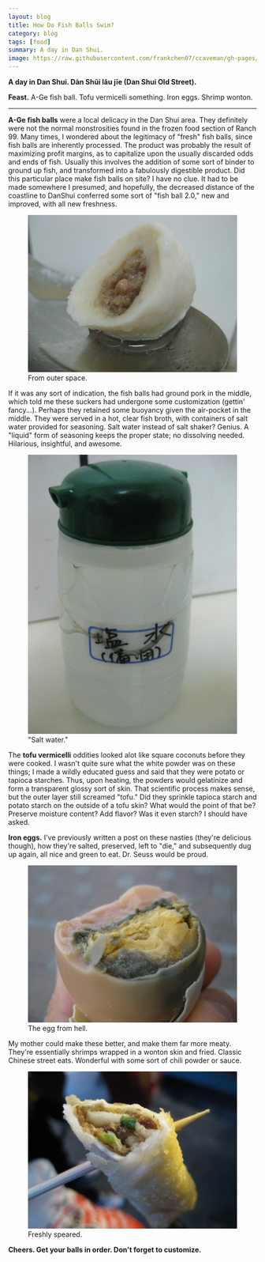 ```yaml
---
layout: blog
title: How Do Fish Balls Swim?
category: blog
tags: [food]  
summary: A day in Dan Shui.
image: https://raw.githubusercontent.com/frankchen07/ccaveman/gh-pages/images/blog/030413_a-ge_fish_ball_7_courtesy_fc.jpg
---
```


**A day in Dan Shui. Dàn Shŭi lău jīe (Dan Shui Old Street).**

**Feast.** A-Ge fish ball. Tofu vermicelli something. Iron eggs. Shrimp wonton.

---

**A-Ge fish balls** were a local delicacy in the Dan Shui area. They definitely were not the normal monstrosities found in the frozen food section of Ranch 99. Many times, I wondered about the legitimacy of "fresh" fish balls, since fish balls are inherently processed. The product was probably the result of maximizing profit margins, as to capitalize upon the usually discarded odds and ends of fish. Usually this involves the addition of some sort of binder to ground up fish, and transformed into a fabulously digestible product. Did this particular place make fish balls on site? I have no clue. It had to be made somewhere I presumed, and hopefully, the decreased distance of the coastline to DanShui conferred some sort of "fish ball 2.0," new and improved, with all new freshness.

<figure>
    <img src="https://raw.githubusercontent.com/frankchen07/ccaveman/gh-pages/images/blog/030413_a-ge_fish_ball_7_courtesy_fc.jpg"></img>
    <figcaption>From outer space.</figcaption>
</figure>

If it was any sort of indication, the fish balls had ground pork in the middle, which told me these suckers had undergone some customization (gettin' fancy...). Perhaps they retained some buoyancy given the air-pocket in the middle. They were served in a hot, clear fish broth, with containers of salt water provided for seasoning. Salt water instead of salt shaker? Genius. A "liquid" form of seasoning keeps the proper state; no dissolving needed. Hilarious, insightful, and awesome.

<figure>
    <img src="https://raw.githubusercontent.com/frankchen07/ccaveman/gh-pages/images/blog/030413_a-ge_fish_ball_5_courtesy_fc.jpg"></img>
    <figcaption>"Salt water."</figcaption>
</figure>

The **tofu vermicelli** oddities looked alot like square coconuts before they were cooked. I wasn't quite sure what the white powder was on these things; I made a wildly educated guess and said that they were potato or tapioca starches. Thus, upon heating, the powders would gelatinize and form a transparent glossy sort of skin. That scientific process makes sense, but the outer layer still screamed "tofu." Did they sprinkle tapioca starch and potato starch on the outside of a tofu skin? What would the point of that be? Preserve moisture content? Add flavor? Was it even starch? I should have asked.

**Iron eggs.** I've previously written a post on these nasties (they're delicious though), how they're salted, preserved, left to "die," and subsequently dug up again, all nice and green to eat. Dr. Seuss would be proud.

<figure>
    <img src="https://raw.githubusercontent.com/frankchen07/ccaveman/gh-pages/images/blog/030413_dan_shui_iron_egg_1_courtesy_fc.jpg"></img>
    <figcaption>The egg from hell.</figcaption>
</figure>

My mother could make these better, and make them far more meaty. They're essentially shrimps wrapped in a wonton skin and fried. Classic Chinese street eats. Wonderful with some sort of chili powder or sauce.

<figure>
    <img src="https://raw.githubusercontent.com/frankchen07/ccaveman/gh-pages/images/blog/030413_dan_shui_shrimp_rolls_2_courtesy_fc.jpg"></img>
    <figcaption>Freshly speared.</figcaption>
</figure>

**Cheers. Get your balls in order. Don't forget to customize.**
